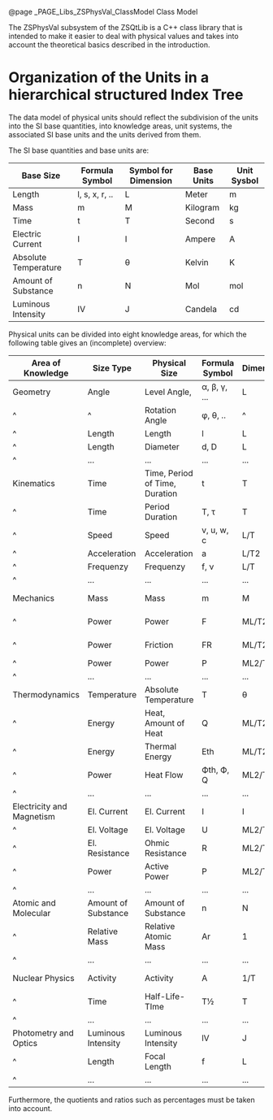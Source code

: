 ﻿@page _PAGE_Libs_ZSPhysVal_ClassModel Class Model

The ZSPhysVal subsystem of the ZSQtLib is a C++ class library that is intended to make it easier to
deal with physical values and takes into account the theoretical basics described in the introduction.

# Organization of the Units in a hierarchical structured Index Tree

The data model of physical units should reflect the subdivision of the units into the SI base quantities,
into knowledge areas, unit systems, the associated SI base units and the units derived from them.

The SI base quantities and base units are:

Base Size            | Formula Symbol | Symbol for Dimension | Base Units     | Unit Sysbol
-------------------- | -------------- | -------------------- | -------------- | ---------------
Length               | l, s, x, r, .. | L                    | Meter          | m
Mass                 | m              | M                    | Kilogram       | kg
Time                 | t              | T                    | Second         | s
Electric Current     | I              | I                    | Ampere         | A
Absolute Temperature | T              | θ                    | Kelvin         | K
Amount of Substance  | n              | N                    | Mol            | mol
Luminous Intensity   | IV             | J                    | Candela        | cd

Physical units can be divided into eight knowledge areas, for which the following table gives an (incomplete) overview:

Area of Knowledge         | Size Type           | Physical Size                  | Formula Symbol | Dimension     | SI-Base Unit
------------------------- | ------------------- | ------------------------------ | -------------- | ------------- | ------------
Geometry                  | Angle               | Level Angle,                   | α, β, γ, ...   | L             | Radiant (rad)
^                         | ^                   | Rotation Angle                 | φ, θ, ..       | ^             | ^
^                         | Length              | Length                         | l              | L             | Meter (m)
^                         | Length              | Diameter                       | d, D           | L             | Meter (m)
^                         | ...                 | ...                            | ...            | ...           | ...
Kinematics                | Time                | Time, Period of Time, Duration | t              | T             | Sekunde (s)
^                         | Time                | Period Duration                | T, τ           | T             | Sekunde (s)
^                         | Speed               | Speed                          | v, u, w, c     | L/T           | m/s
^                         | Acceleration        | Acceleration                   | a              | L/T2          | m/s2
^                         | Frequenzy           | Frequenzy                      | f, ν           | L/T           | Hertz (Hz)
^                         | ...                 | ...                            | ...            | ...           | ...
Mechanics                 | Mass                | Mass                           | m              | M             | Kilogramm (kg)
^                         | Power               | Power                          | F              | ML/T2         | Newton (N)
^                         | Power               | Friction                       | FR             | ML/T2         | Newton (N)
^                         | Power               | Power                          | P              | ML2/T3        | Watt (W)
^                         | ...                 | ...                            | ...            | ...           | ...
Thermodynamics            | Temperature         | Absolute Temperature           | T              | θ             | Kelvin (K)
^                         | Energy              | Heat, Amount of Heat           | Q              | ML/T2         | Joule (J)
^                         | Energy              | Thermal Energy                 | Eth            | ML/T2         | Joule (J)
^                         | Power               | Heat Flow                      | Фth, Ф, Q      | ML2/T3        | Watt (W)
^                         | ...                 | ...                            | ...            | ...           | ...
Electricity and Magnetism | El. Current         | El. Current                    | I              | I             | Ampere (A)
^                         | El. Voltage         | El. Voltage                    | U              | ML2/T3I1      | Volt (V)
^                         | El. Resistance      | Ohmic Resistance               | R              | ML2/T3I2      | Ohm (Ω)
^                         | Power               | Active Power                   | P              | ML2/T3        | Watt (W)
^                         | ...                 | ...                            | ...            | ...           | ...
Atomic and Molecular      | Amount of Substance | Amount of Substance            | n              | N             | Mol (mol)
^                         | Relative Mass       | Relative Atomic Mass           | Ar             | 1             | Eins
^                         | ...                 | ...                            | ...            | ...           | ...
Nuclear Physics           | Activity            | Activity                       | A              | 1/T           | Becquerel (Bq)
^                         | Time                | Half-Life-TIme                 | T½             | T             | Sekunde (s)
^                         | ...                 | ...                            | ...            | ...           | ...
Photometry and Optics     | Luminous Intensity  | Luminous Intensity             | lV             | J             | Candela (cd)
^                         | Length              | Focal Length                   | f              | L             | Meter (m)
^                         | ...                 | ...                            | ...            | ...           | ...

Furthermore, the quotients and ratios such as percentages must be taken into account.

